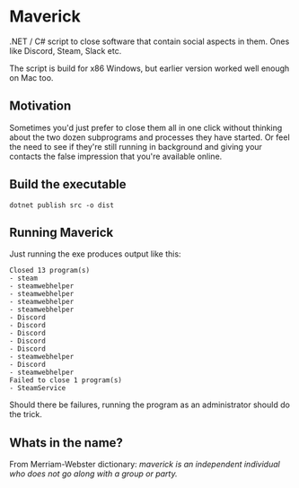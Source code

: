 # Maverick

.NET / C# script to close software that contain social aspects in them. Ones like Discord, Steam, Slack etc.

The script is build for x86 Windows, but earlier version worked well enough on Mac too.

## Motivation

Sometimes you'd just prefer to close them all in one click without thinking about the two dozen subprograms and processes they have started. Or feel the need to see if they're still running in background and giving your contacts the false impression that you're available online.

## Build the executable

`dotnet publish src -o dist`

## Running Maverick

Just running the exe produces output like this:
```
Closed 13 program(s)
- steam
- steamwebhelper
- steamwebhelper
- steamwebhelper
- steamwebhelper
- Discord
- Discord
- Discord
- Discord
- Discord
- steamwebhelper
- Discord
- steamwebhelper
Failed to close 1 program(s)
- SteamService
```

Should there be failures, running the program as an administrator should do the trick.


## Whats in the name?

From Merriam-Webster dictionary: *maverick is an independent individual who does not go along with a group or party.*

